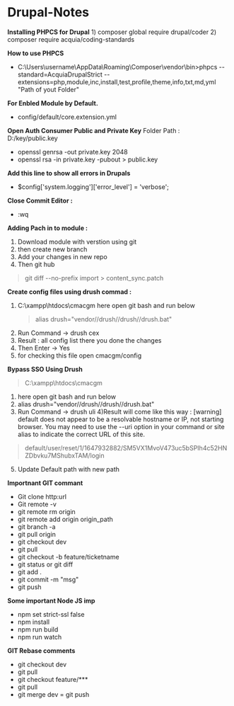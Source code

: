 # Drupal-Notes


**Installing PHPCS for Drupal** 
	1) composer global require drupal/coder
	2) composer require acquia/coding-standards

**How to use PHPCS**
- C:\Users\username\AppData\Roaming\Composer\vendor\bin>phpcs --standard=AcquiaDrupalStrict --extensions=php,module,inc,install,test,profile,theme,info,txt,md,yml "Path of yout Folder"


**For Enbled Module by Default.**
- config/default/core.extension.yml

**Open Auth Consumer Public and Private Key**
Folder Path : D:/key/public.key
- openssl genrsa -out private.key 2048
- openssl rsa -in private.key -pubout > public.key

**Add this line to show all errors in Drupals**
- $config['system.logging']['error_level'] = 'verbose';

**Close Commit Editor :**
- :wq

**Adding Pach in to module :**
1) Download module with verstion using git 
2) then create new branch 
3) Add your changes in new repo
4) Then git hub
 > git diff --no-prefix import > content_sync.patch
		
**Create config files using drush commad :**
1) C:\xampp\htdocs\cmacgm  here open git bash and run below 
	> alias drush="vendor//drush//drush//drush.bat"
2) Run Command -> drush cex
3) Result : all config list there you done the changes
4) Then Enter -> Yes
5) for checking this file open cmacgm/config

**Bypass SSO Using Drush**
> C:\xampp\htdocs\cmacgm  
1) here open git bash and run below
2) alias drush="vendor//drush//drush//drush.bat"
3) Run Command -> drush uli
4)Result will come like this way :
  [warning] default does not appear to be a resolvable hostname or IP, not starting browser. You may need to use the --uri option in your command or site alias to indicate the correct URL of this site.
  > default/user/reset/1/1647932882/SM5VX1MvoV473uc5bSPIh4c52HNZDbvku7MShubxTAM/login
5) Update Default path with new path

**Importnant GIT commant**
- Git clone http:url
- Git remote -v
- git remote rm origin
- git remote add origin origin_path
- git branch -a
- git pull origin
- git checkout dev
- git pull
- git checkout -b feature/ticketname
- git status or git diff
- git add .
- git commit -m "msg"
- git push 

**Some important Node JS imp**
- npm set strict-ssl false
- npm install
- npm run build
- npm run watch

**GIT Rebase comments**
- git checkout dev
- git pull
- git checkout feature/***
- git pull
- git merge dev
= git push

    
